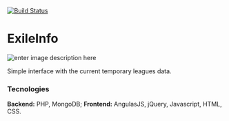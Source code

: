 [![Build Status](https://travis-ci.org/tcK1/exileinfo.svg?branch=master)](https://travis-ci.org/tcK1/exileinfo)
# ExileInfo
![enter image description here](http://i.imgur.com/lSudaDa.png)

Simple interface with the current temporary leagues data.

### Tecnologies
**Backend:** PHP, MongoDB;
**Frontend:** AngulasJS, jQuery, Javascript, HTML, CSS.